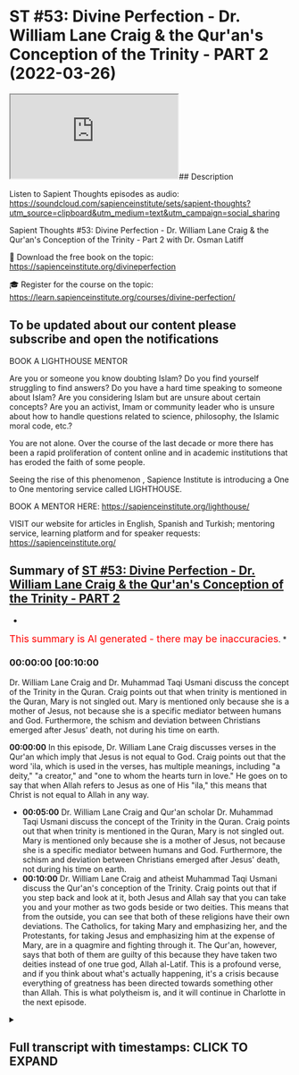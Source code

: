 # ST #53: Divine Perfection - Dr. William Lane Craig & the Qur'an's Conception of the Trinity - PART 2 (2022-03-26)

<iframe loading='lazy' allow='autoplay' src='https://www.youtube.com/embed/Nx_O-c8pYac'></iframe>## Description

Listen to Sapient Thoughts episodes as audio: <https://soundcloud.com/sapienceinstitute/sets/sapient-thoughts?utm_source=clipboard&utm_medium=text&utm_campaign=social_sharing>

Sapient Thoughts #53: Divine Perfection - Dr. William Lane Craig & the Qur'an's Conception of the Trinity - Part 2 with Dr. Osman Latiff

📖 Download the free book on the topic: <https://sapienceinstitute.org/divineperfection>

🎓 Register for the course on the topic: <https://learn.sapienceinstitute.org/courses/divine-perfection/>

To be updated about our content please subscribe and open the notifications
----

BOOK A LIGHTHOUSE MENTOR

Are you or someone you know doubting Islam? Do you find yourself struggling to find answers?  Do you have a hard time speaking to someone about Islam?  Are you considering Islam but are unsure about certain concepts?  Are you an activist, Imam or community leader who is unsure about how to handle questions related to science, philosophy, the Islamic moral code, etc.?

You are not alone.  Over the course of the last decade or more there has been a rapid proliferation of content online and in academic institutions that has eroded the faith of some people.

Seeing the rise of  this phenomenon , Sapience Institute is introducing a One to One mentoring service called LIGHTHOUSE.

BOOK A MENTOR HERE: <https://sapienceinstitute.org/lighthouse/>

VISIT our website for articles in English, Spanish and Turkish; mentoring service, learning platform and for speaker requests: <https://sapienceinstitute.org/>

## Summary of [ST #53: Divine Perfection - Dr. William Lane Craig & the Qur'an's Conception of the Trinity - PART 2](https://www.youtube.com/watch?v=Nx_O-c8pYac)

*

<span style="color:red; font-size:125%">This summary is AI generated - there may be inaccuracies</span>. *

### <a onclick="modifyYTiframeseektime('600')">00:00:00 [00:10:00</a>

 Dr. William Lane Craig and Dr. Muhammad Taqi Usmani discuss the concept of the Trinity in the Quran. Craig points out that when trinity is mentioned in the Quran, Mary is not singled out. Mary is mentioned only because she is a mother of Jesus, not because she is a specific mediator between humans and God. Furthermore, the schism and deviation between Christians emerged after Jesus' death, not during his time on earth.

**<a onclick="modifyYTiframeseektime('0')">00:00:00</a>** In this episode, Dr. William Lane Craig discusses verses in the Qur'an which imply that Jesus is not equal to God. Craig points out that the word 'ila, which is used in the verses, has multiple meanings, including "a deity," "a creator," and "one to whom the hearts turn in love." He goes on to say that when Allah refers to Jesus as one of His "ila," this means that Christ is not equal to Allah in any way.

* **<a onclick="modifyYTiframeseektime('300')">00:05:00</a>**  Dr. William Lane Craig and Qur'an scholar Dr. Muhammad Taqi Usmani discuss the concept of the Trinity in the Quran. Craig points out that when trinity is mentioned in the Quran, Mary is not singled out. Mary is mentioned only because she is a mother of Jesus, not because she is a specific mediator between humans and God. Furthermore, the schism and deviation between Christians emerged after Jesus' death, not during his time on earth.
* **<a onclick="modifyYTiframeseektime('600')">00:10:00</a>**  Dr. William Lane Craig and atheist Muhammad Taqi Usmani discuss the Qur'an's conception of the Trinity. Craig points out that if you step back and look at it, both Jesus and Allah say that you can take you and your mother as two gods beside or two deities. This means that from the outside, you can see that both of these religions have their own deviations. The Catholics, for taking Mary and emphasizing her, and the Protestants, for taking Jesus and emphasizing him at the expense of Mary, are in a quagmire and fighting through it. The Qur'an, however, says that both of them are guilty of this because they have taken two deities instead of one true god, Allah al-Latif. This is a profound verse, and if you think about what's actually happening, it's a crisis because everything of greatness has been directed towards something other than Allah. This is what polytheism is, and it will continue in Charlotte in the next episode.

<details><summary><h2>Full transcript with timestamps: CLICK TO EXPAND</h2></summary>

<a onclick="modifyYTiframeseektime('6)')">0:00:06 assalamu alaikum welcome to sapient</a>
<a onclick="modifyYTiframeseektime('7)')">0:00:07 force my name is and i'm of course</a>
<a onclick="modifyYTiframeseektime('9)')">0:00:09 discussing my book my new book on divine</a>
<a onclick="modifyYTiframeseektime('11)')">0:00:11 perfection christianity and islam on sin</a>
<a onclick="modifyYTiframeseektime('13)')">0:00:13 and salvation</a>
<a onclick="modifyYTiframeseektime('15)')">0:00:15 this is the third episode we've spoken</a>
<a onclick="modifyYTiframeseektime('17)')">0:00:17 about number one the introduction behind</a>
<a onclick="modifyYTiframeseektime('19)')">0:00:19 the book why the book the purpose behind</a>
<a onclick="modifyYTiframeseektime('20)')">0:00:20 the book the great need of the book in</a>
<a onclick="modifyYTiframeseektime('22)')">0:00:22 fact for all of us for muslims for even</a>
<a onclick="modifyYTiframeseektime('24)')">0:00:24 our christian friends to understand</a>
<a onclick="modifyYTiframeseektime('25)')">0:00:25 better understand their own faith and</a>
<a onclick="modifyYTiframeseektime('27)')">0:00:27 the faith of islam and then we spoke</a>
<a onclick="modifyYTiframeseektime('29)')">0:00:29 last episode about the first of dr</a>
<a onclick="modifyYTiframeseektime('32)')">0:00:32 craig's arguments on the maximal</a>
<a onclick="modifyYTiframeseektime('35)')">0:00:35 omniscience of allah he believes being</a>
<a onclick="modifyYTiframeseektime('37)')">0:00:37 compromised by a misunderstanding in the</a>
<a onclick="modifyYTiframeseektime('38)')">0:00:38 quran about the nature of the trinity as</a>
<a onclick="modifyYTiframeseektime('41)')">0:00:41 christians perceive it or believe in it</a>
<a onclick="modifyYTiframeseektime('44)')">0:00:44 we spoke about that last time we in fact</a>
<a onclick="modifyYTiframeseektime('45)')">0:00:45 we went through the verses</a>
<a onclick="modifyYTiframeseektime('48)')">0:00:48 fully quoted</a>
<a onclick="modifyYTiframeseektime('49)')">0:00:49 that</a>
<a onclick="modifyYTiframeseektime('50)')">0:00:50 craig and his missionary</a>
<a onclick="modifyYTiframeseektime('52)')">0:00:52 colleagues and other apologists have</a>
<a onclick="modifyYTiframeseektime('55)')">0:00:55 failed to cite and fail to understand</a>
<a onclick="modifyYTiframeseektime('57)')">0:00:57 correctly</a>
<a onclick="modifyYTiframeseektime('58)')">0:00:58 today inshallah in this episode we're</a>
<a onclick="modifyYTiframeseektime('60)')">0:01:00 going to go through some key nuances and</a>
<a onclick="modifyYTiframeseektime('62)')">0:01:02 details behind those verses so if you</a>
<a onclick="modifyYTiframeseektime('64)')">0:01:04 recall therefore the first verse reads</a>
<a onclick="modifyYTiframeseektime('66)')">0:01:06 when allah says to jesus son of mary</a>
<a onclick="modifyYTiframeseektime('70)')">0:01:10 nasty</a>
<a onclick="modifyYTiframeseektime('72)')">0:01:12 did you tell people to take you and your</a>
<a onclick="modifyYTiframeseektime('74)')">0:01:14 mother as two d</a>
<a onclick="modifyYTiframeseektime('76)')">0:01:16 as two deities besides allah now the</a>
<a onclick="modifyYTiframeseektime('78)')">0:01:18 first point to mention is this the</a>
<a onclick="modifyYTiframeseektime('80)')">0:01:20 meaning of the word</a>
<a onclick="modifyYTiframeseektime('82)')">0:01:22 in this verse it's</a>
<a onclick="modifyYTiframeseektime('83)')">0:01:23 meaning two ela's but what does ela</a>
<a onclick="modifyYTiframeseektime('86)')">0:01:26 actually mean like when we say la ilaha</a>
<a onclick="modifyYTiframeseektime('88)')">0:01:28 illallah there's no deity except allah</a>
<a onclick="modifyYTiframeseektime('90)')">0:01:30 what does it actually mean</a>
<a onclick="modifyYTiframeseektime('92)')">0:01:32 the first thing is is you have to</a>
<a onclick="modifyYTiframeseektime('94)')">0:01:34 consider the meaning of the illah within</a>
<a onclick="modifyYTiframeseektime('95)')">0:01:35 the quranic framework entirely what is</a>
<a onclick="modifyYTiframeseektime('98)')">0:01:38 the quranic meaning of the word within</a>
<a onclick="modifyYTiframeseektime('100)')">0:01:40 its own framework</a>
<a onclick="modifyYTiframeseektime('102)')">0:01:42 in arabic means a deity for sure but it</a>
<a onclick="modifyYTiframeseektime('105)')">0:01:45 doesn't always mean a creator as in</a>
<a onclick="modifyYTiframeseektime('108)')">0:01:48 deity as in a creator like for example</a>
<a onclick="modifyYTiframeseektime('109)')">0:01:49 if you say allah allah is our ila but</a>
<a onclick="modifyYTiframeseektime('112)')">0:01:52 there are other references to illah in</a>
<a onclick="modifyYTiframeseektime('114)')">0:01:54 the quran which don't indicate</a>
<a onclick="modifyYTiframeseektime('116)')">0:01:56 like a</a>
<a onclick="modifyYTiframeseektime('118)')">0:01:58 creator of the universe for example like</a>
<a onclick="modifyYTiframeseektime('119)')">0:01:59 you find when we speak about allah</a>
<a onclick="modifyYTiframeseektime('121)')">0:02:01 subhanahu wa</a>
<a onclick="modifyYTiframeseektime('122)')">0:02:02 for example the verse in the quran says</a>
<a onclick="modifyYTiframeseektime('127)')">0:02:07 have you seen him who took his own</a>
<a onclick="modifyYTiframeseektime('129)')">0:02:09 desires as an ilam</a>
<a onclick="modifyYTiframeseektime('131)')">0:02:11 consider him he took his own desires as</a>
<a onclick="modifyYTiframeseektime('133)')">0:02:13 an ela as a deity doesn't mean therefore</a>
<a onclick="modifyYTiframeseektime('135)')">0:02:15 his desires become a creator of the</a>
<a onclick="modifyYTiframeseektime('137)')">0:02:17 universe but something that is an ela so</a>
<a onclick="modifyYTiframeseektime('140)')">0:02:20 what does ela actually mean</a>
<a onclick="modifyYTiframeseektime('142)')">0:02:22 the third theologian explains it</a>
<a onclick="modifyYTiframeseektime('143)')">0:02:23 beautifully based in damascus he says</a>
<a onclick="modifyYTiframeseektime('146)')">0:02:26 the ila is the one to which to whom</a>
<a onclick="modifyYTiframeseektime('149)')">0:02:29 sorry to whom the hearts turn to in love</a>
<a onclick="modifyYTiframeseektime('152)')">0:02:32 in reverence</a>
<a onclick="modifyYTiframeseektime('157)')">0:02:37 that towards the heart the the one to</a>
<a onclick="modifyYTiframeseektime('159)')">0:02:39 whom the hearts turn to in fair and</a>
<a onclick="modifyYTiframeseektime('162)')">0:02:42 reverence in longing in supplication in</a>
<a onclick="modifyYTiframeseektime('164)')">0:02:44 beseeching in praying in love in mercy</a>
<a onclick="modifyYTiframeseektime('167)')">0:02:47 in fear in hope that is your illah that</a>
<a onclick="modifyYTiframeseektime('170)')">0:02:50 is your deity that you're surrendering</a>
<a onclick="modifyYTiframeseektime('172)')">0:02:52 your your will to</a>
<a onclick="modifyYTiframeseektime('173)')">0:02:53 of course for muslims that is going to</a>
<a onclick="modifyYTiframeseektime('175)')">0:02:55 be allah we turn only to allah in fair</a>
<a onclick="modifyYTiframeseektime('178)')">0:02:58 in hope in reverence in exaltation in in</a>
<a onclick="modifyYTiframeseektime('182)')">0:03:02 longing and beseeching and praying that</a>
<a onclick="modifyYTiframeseektime('184)')">0:03:04 is only to allah so that is the meaning</a>
<a onclick="modifyYTiframeseektime('185)')">0:03:05 of illah in the quranic framework and</a>
<a onclick="modifyYTiframeseektime('189)')">0:03:09 allah says that some people took others</a>
<a onclick="modifyYTiframeseektime('191)')">0:03:11 as ilah those elahs that they taken</a>
<a onclick="modifyYTiframeseektime('194)')">0:03:14 besides allah could be stones could be</a>
<a onclick="modifyYTiframeseektime('196)')">0:03:16 rocks could be stars and the moon it</a>
<a onclick="modifyYTiframeseektime('199)')">0:03:19 could be trees it could be all kinds of</a>
<a onclick="modifyYTiframeseektime('202)')">0:03:22 invisible beings it could be the jinn it</a>
<a onclick="modifyYTiframeseektime('204)')">0:03:24 could be from the humans but they took</a>
<a onclick="modifyYTiframeseektime('206)')">0:03:26 them as an illah doesn't mean they</a>
<a onclick="modifyYTiframeseektime('207)')">0:03:27 believe that they were the creator of</a>
<a onclick="modifyYTiframeseektime('209)')">0:03:29 the heavens and the earth but as</a>
<a onclick="modifyYTiframeseektime('210)')">0:03:30 something worthy of worship for us only</a>
<a onclick="modifyYTiframeseektime('214)')">0:03:34 allah is worthy of worship so when allah</a>
<a onclick="modifyYTiframeseektime('217)')">0:03:37 in the quran says in this first part of</a>
<a onclick="modifyYTiframeseektime('219)')">0:03:39 in the first part of that verse</a>
<a onclick="modifyYTiframeseektime('221)')">0:03:41 tell people take you and your mother as</a>
<a onclick="modifyYTiframeseektime('223)')">0:03:43 two elahs besides allah i love to say</a>
<a onclick="modifyYTiframeseektime('226)')">0:03:46 that did you tell people take you and</a>
<a onclick="modifyYTiframeseektime('227)')">0:03:47 your mother as to</a>
<a onclick="modifyYTiframeseektime('229)')">0:03:49 believing that you both were the</a>
<a onclick="modifyYTiframeseektime('230)')">0:03:50 creators of the heavens and the earth</a>
<a onclick="modifyYTiframeseektime('232)')">0:03:52 besides allah that is the first thing</a>
<a onclick="modifyYTiframeseektime('234)')">0:03:54 for us to remember the meaning of the</a>
<a onclick="modifyYTiframeseektime('236)')">0:03:56 word</a>
<a onclick="modifyYTiframeseektime('238)')">0:03:58 point number two is this then he says to</a>
<a onclick="modifyYTiframeseektime('240)')">0:04:00 allah of course glory be to you full</a>
<a onclick="modifyYTiframeseektime('242)')">0:04:02 perfection</a>
<a onclick="modifyYTiframeseektime('243)')">0:04:03 belongs to you free from all</a>
<a onclick="modifyYTiframeseektime('245)')">0:04:05 imperfection are you o allah and you</a>
<a onclick="modifyYTiframeseektime('248)')">0:04:08 know the unseen there is one a sticking</a>
<a onclick="modifyYTiframeseektime('250)')">0:04:10 verse in the bible that perhaps you're</a>
<a onclick="modifyYTiframeseektime('251)')">0:04:11 all familiar with and that is something</a>
<a onclick="modifyYTiframeseektime('253)')">0:04:13 christian missions really failed to</a>
<a onclick="modifyYTiframeseektime('254)')">0:04:14 explain throughout the ages and that is</a>
<a onclick="modifyYTiframeseektime('257)')">0:04:17 when jesus christ says in in the bible</a>
<a onclick="modifyYTiframeseektime('260)')">0:04:20 that concerning the hour nobody knows</a>
<a onclick="modifyYTiframeseektime('262)')">0:04:22 not the angels in heaven not the son but</a>
<a onclick="modifyYTiframeseektime('265)')">0:04:25 only god and of course this verse is</a>
<a onclick="modifyYTiframeseektime('267)')">0:04:27 emphasizing god being the knower of all</a>
<a onclick="modifyYTiframeseektime('270)')">0:04:30 the unseen this verse in fact is</a>
<a onclick="modifyYTiframeseektime('272)')">0:04:32 emphasizing that same message now</a>
<a onclick="modifyYTiframeseektime('273)')">0:04:33 christians of course would say well</a>
<a onclick="modifyYTiframeseektime('274)')">0:04:34 that's the human</a>
<a onclick="modifyYTiframeseektime('276)')">0:04:36 form human side of jesus speaking and</a>
<a onclick="modifyYTiframeseektime('278)')">0:04:38 not the god side of jesus speaking i</a>
<a onclick="modifyYTiframeseektime('280)')">0:04:40 mean that's their own thing that they</a>
<a onclick="modifyYTiframeseektime('281)')">0:04:41 have amongst them but just think about</a>
<a onclick="modifyYTiframeseektime('283)')">0:04:43 the quran</a>
<a onclick="modifyYTiframeseektime('284)')">0:04:44 so when allah is saying therefore that</a>
<a onclick="modifyYTiframeseektime('285)')">0:04:45 he says to allah</a>
<a onclick="modifyYTiframeseektime('287)')">0:04:47 you are the only knower of the unseen is</a>
<a onclick="modifyYTiframeseektime('289)')">0:04:49 emphasizing a point it's a declarative</a>
<a onclick="modifyYTiframeseektime('292)')">0:04:52 statement that it's only you who know</a>
<a onclick="modifyYTiframeseektime('293)')">0:04:53 the unseen of allah and i know nothing</a>
<a onclick="modifyYTiframeseektime('296)')">0:04:56 about what's within you and you only</a>
<a onclick="modifyYTiframeseektime('297)')">0:04:57 know everything you know everything</a>
<a onclick="modifyYTiframeseektime('298)')">0:04:58 what's within me that kind of</a>
<a onclick="modifyYTiframeseektime('300)')">0:05:00 subordinate itself point number three is</a>
<a onclick="modifyYTiframeseektime('302)')">0:05:02 this</a>
<a onclick="modifyYTiframeseektime('304)')">0:05:04 whenever you have verses in the quran</a>
<a onclick="modifyYTiframeseektime('306)')">0:05:06 when trinity is mentioned there are the</a>
<a onclick="modifyYTiframeseektime('308)')">0:05:08 verses in the quran when allah says</a>
<a onclick="modifyYTiframeseektime('310)')">0:05:10 about uh</a>
<a onclick="modifyYTiframeseektime('313)')">0:05:13 don't say three or don't say trinity</a>
<a onclick="modifyYTiframeseektime('315)')">0:05:15 these are explicit references to the</a>
<a onclick="modifyYTiframeseektime('317)')">0:05:17 quran when trinity in fact is mentioned</a>
<a onclick="modifyYTiframeseektime('320)')">0:05:20 now this verse however doesn't mention</a>
<a onclick="modifyYTiframeseektime('322)')">0:05:22 the trinity it doesn't mention that</a>
<a onclick="modifyYTiframeseektime('325)')">0:05:25 and if christians are building this</a>
<a onclick="modifyYTiframeseektime('327)')">0:05:27 argument that this is the verse where</a>
<a onclick="modifyYTiframeseektime('329)')">0:05:29 the</a>
<a onclick="modifyYTiframeseektime('330)')">0:05:30 trinity idea is wrong in the quran this</a>
<a onclick="modifyYTiframeseektime('332)')">0:05:32 is the key verse then why doesn't this</a>
<a onclick="modifyYTiframeseektime('334)')">0:05:34 verse speak about trinity because there</a>
<a onclick="modifyYTiframeseektime('336)')">0:05:36 are other verses in quran when trinity</a>
<a onclick="modifyYTiframeseektime('338)')">0:05:38 is mentioned</a>
<a onclick="modifyYTiframeseektime('340)')">0:05:40 this verse doesn't have it in fact the</a>
<a onclick="modifyYTiframeseektime('343)')">0:05:43 point number two is this or point number</a>
<a onclick="modifyYTiframeseektime('345)')">0:05:45 three is this that whenever trinity is</a>
<a onclick="modifyYTiframeseektime('347)')">0:05:47 mentioned in the quran it makes no</a>
<a onclick="modifyYTiframeseektime('348)')">0:05:48 mention of maryam of mary except by</a>
<a onclick="modifyYTiframeseektime('352)')">0:05:52 stating that she is a she is a mother of</a>
<a onclick="modifyYTiframeseektime('354)')">0:05:54 jesus</a>
<a onclick="modifyYTiframeseektime('355)')">0:05:55 but she's not singled out in anything in</a>
<a onclick="modifyYTiframeseektime('357)')">0:05:57 this verse she's singled out because</a>
<a onclick="modifyYTiframeseektime('359)')">0:05:59 she's because the rest of the quran is</a>
<a onclick="modifyYTiframeseektime('360)')">0:06:00 saying that she's singled out for for as</a>
<a onclick="modifyYTiframeseektime('363)')">0:06:03 a deity besides allah but in all the</a>
<a onclick="modifyYTiframeseektime('366)')">0:06:06 verses when trinity is mentioned mary</a>
<a onclick="modifyYTiframeseektime('368)')">0:06:08 simply isn't there</a>
<a onclick="modifyYTiframeseektime('370)')">0:06:10 as somebody singled out except by being</a>
<a onclick="modifyYTiframeseektime('372)')">0:06:12 mary or jesus the son of mary or maryam</a>
<a onclick="modifyYTiframeseektime('376)')">0:06:16 which is a striking point therefore for</a>
<a onclick="modifyYTiframeseektime('377)')">0:06:17 christian friends to think about there</a>
<a onclick="modifyYTiframeseektime('379)')">0:06:19 now the point number four is this that</a>
<a onclick="modifyYTiframeseektime('382)')">0:06:22 when allah the quran says did you take</a>
<a onclick="modifyYTiframeseektime('384)')">0:06:24 people people take you and your mother</a>
<a onclick="modifyYTiframeseektime('385)')">0:06:25 as two deities besides allah the</a>
<a onclick="modifyYTiframeseektime('387)')">0:06:27 christians have a major major problem</a>
<a onclick="modifyYTiframeseektime('390)')">0:06:30 because remember of course throughout</a>
<a onclick="modifyYTiframeseektime('392)')">0:06:32 christian history and remember this is</a>
<a onclick="modifyYTiframeseektime('394)')">0:06:34 something coming after jesus when jesus</a>
<a onclick="modifyYTiframeseektime('395)')">0:06:35 says to allah</a>
<a onclick="modifyYTiframeseektime('397)')">0:06:37 that you know when i was with them i was</a>
<a onclick="modifyYTiframeseektime('399)')">0:06:39 a witness over them</a>
<a onclick="modifyYTiframeseektime('403)')">0:06:43 and when you raised me or took me you</a>
<a onclick="modifyYTiframeseektime('406)')">0:06:46 were the watcher over them that means</a>
<a onclick="modifyYTiframeseektime('409)')">0:06:49 these kind of schisms</a>
<a onclick="modifyYTiframeseektime('412)')">0:06:52 and</a>
<a onclick="modifyYTiframeseektime('412)')">0:06:52 dogmatic deviations emerged not in his</a>
<a onclick="modifyYTiframeseektime('415)')">0:06:55 time where he was with them watch over</a>
<a onclick="modifyYTiframeseektime('418)')">0:06:58 them but they emerged after him let's</a>
<a onclick="modifyYTiframeseektime('420)')">0:07:00 test it is that true did it emerge after</a>
<a onclick="modifyYTiframeseektime('422)')">0:07:02 let's just check it if it's true well</a>
<a onclick="modifyYTiframeseektime('424)')">0:07:04 the point is this just look at very</a>
<a onclick="modifyYTiframeseektime('426)')">0:07:06 simply you have these two very big</a>
<a onclick="modifyYTiframeseektime('427)')">0:07:07 denominations of the catholics and the</a>
<a onclick="modifyYTiframeseektime('429)')">0:07:09 protestants and of course you have the</a>
<a onclick="modifyYTiframeseektime('431)')">0:07:11 the orthodox as well and you have the</a>
<a onclick="modifyYTiframeseektime('432)')">0:07:12 anglicans and others as well</a>
<a onclick="modifyYTiframeseektime('435)')">0:07:15 but the point is this there is a</a>
<a onclick="modifyYTiframeseektime('437)')">0:07:17 sizeable population of christians today</a>
<a onclick="modifyYTiframeseektime('439)')">0:07:19 who do in fact take mary as what we</a>
<a onclick="modifyYTiframeseektime('443)')">0:07:23 would qualify to what we would term as</a>
<a onclick="modifyYTiframeseektime('445)')">0:07:25 an ila as a deity besides allah so how</a>
<a onclick="modifyYTiframeseektime('449)')">0:07:29 does that work then</a>
<a onclick="modifyYTiframeseektime('450)')">0:07:30 well if the ilah is the one as immak and</a>
<a onclick="modifyYTiframeseektime('453)')">0:07:33 others have said to one to whom hearts</a>
<a onclick="modifyYTiframeseektime('455)')">0:07:35 turn to in reverence in fair in hope in</a>
<a onclick="modifyYTiframeseektime('459)')">0:07:39 penance in longing in prayer and</a>
<a onclick="modifyYTiframeseektime('460)')">0:07:40 beseeching then that for christian</a>
<a onclick="modifyYTiframeseektime('462)')">0:07:42 catholics will certainly therefore be</a>
<a onclick="modifyYTiframeseektime('464)')">0:07:44 mary because catholics do see mary like</a>
<a onclick="modifyYTiframeseektime('468)')">0:07:48 that in fact they see her more than that</a>
<a onclick="modifyYTiframeseektime('470)')">0:07:50 they see her as a mediatrix so who is a</a>
<a onclick="modifyYTiframeseektime('473)')">0:07:53 mediatrix if jesus is a mediator notice</a>
<a onclick="modifyYTiframeseektime('476)')">0:07:56 that protestant christians would say</a>
<a onclick="modifyYTiframeseektime('477)')">0:07:57 jesus is the mediator the atoner the one</a>
<a onclick="modifyYTiframeseektime('480)')">0:08:00 between us and god the one that kind of</a>
<a onclick="modifyYTiframeseektime('484)')">0:08:04 fixes the schism and the not the skill</a>
<a onclick="modifyYTiframeseektime('486)')">0:08:06 but the rift the chasm between us and</a>
<a onclick="modifyYTiframeseektime('489)')">0:08:09 god that emerged from adam's sin in the</a>
<a onclick="modifyYTiframeseektime('490)')">0:08:10 first place that's jesus so where does</a>
<a onclick="modifyYTiframeseektime('493)')">0:08:13 the mediatrix come in then and so the</a>
<a onclick="modifyYTiframeseektime('495)')">0:08:15 catholics would say well you need the</a>
<a onclick="modifyYTiframeseektime('496)')">0:08:16 mediatrix because the mediatrix is</a>
<a onclick="modifyYTiframeseektime('499)')">0:08:19 jesus's mother she's of course theotokos</a>
<a onclick="modifyYTiframeseektime('501)')">0:08:21 the mother of god in their eyes and the</a>
<a onclick="modifyYTiframeseektime('503)')">0:08:23 mediatrix</a>
<a onclick="modifyYTiframeseektime('505)')">0:08:25 because she's the one that's you know</a>
<a onclick="modifyYTiframeseektime('506)')">0:08:26 you can appeal to her to appeal to the</a>
<a onclick="modifyYTiframeseektime('508)')">0:08:28 son to appeal to the father</a>
<a onclick="modifyYTiframeseektime('511)')">0:08:31 appeal to her to appeal to the son</a>
<a onclick="modifyYTiframeseektime('513)')">0:08:33 that's her own son and then the son of</a>
<a onclick="modifyYTiframeseektime('514)')">0:08:34 course who is fully god of course in</a>
<a onclick="modifyYTiframeseektime('516)')">0:08:36 their eyes uh can you know can pray for</a>
<a onclick="modifyYTiframeseektime('519)')">0:08:39 you do good for you and also appeal to</a>
<a onclick="modifyYTiframeseektime('520)')">0:08:40 the father who is also god as well and</a>
<a onclick="modifyYTiframeseektime('523)')">0:08:43 so if you look at it like this therefore</a>
<a onclick="modifyYTiframeseektime('526)')">0:08:46 now when when christians might look at</a>
<a onclick="modifyYTiframeseektime('527)')">0:08:47 this verse you might see well we don't</a>
<a onclick="modifyYTiframeseektime('529)')">0:08:49 actually do that we don't worship</a>
<a onclick="modifyYTiframeseektime('533)')">0:08:53 jesus and mary we don't worship mary</a>
<a onclick="modifyYTiframeseektime('536)')">0:08:56 they might say that but it depends how</a>
<a onclick="modifyYTiframeseektime('538)')">0:08:58 you're looking at it because if you're</a>
<a onclick="modifyYTiframeseektime('540)')">0:09:00 looking at from the point of view let's</a>
<a onclick="modifyYTiframeseektime('542)')">0:09:02 say for example you're a a catholic</a>
<a onclick="modifyYTiframeseektime('544)')">0:09:04 right so you therefore are on the side</a>
<a onclick="modifyYTiframeseektime('547)')">0:09:07 of well of kind of taking mary as a</a>
<a onclick="modifyYTiframeseektime('551)')">0:09:11 deity besides allah</a>
<a onclick="modifyYTiframeseektime('553)')">0:09:13 and then of course you have to do with</a>
<a onclick="modifyYTiframeseektime('554)')">0:09:14 the fact that there's also jesus as a</a>
<a onclick="modifyYTiframeseektime('556)')">0:09:16 deity besides allah then you have the</a>
<a onclick="modifyYTiframeseektime('558)')">0:09:18 other end of the spectrum where you have</a>
<a onclick="modifyYTiframeseektime('560)')">0:09:20 the protestants who would blame the</a>
<a onclick="modifyYTiframeseektime('563)')">0:09:23 catholics for taking mary as mediatrix</a>
<a onclick="modifyYTiframeseektime('566)')">0:09:26 so it's like both of these are in</a>
<a onclick="modifyYTiframeseektime('569)')">0:09:29 opposition to one another because the</a>
<a onclick="modifyYTiframeseektime('571)')">0:09:31 catholics would say to the protestants</a>
<a onclick="modifyYTiframeseektime('574)')">0:09:34 that you're not giving mary</a>
<a onclick="modifyYTiframeseektime('576)')">0:09:36 had you right because she is a mediatrix</a>
<a onclick="modifyYTiframeseektime('579)')">0:09:39 right so she deserves all of that</a>
<a onclick="modifyYTiframeseektime('580)')">0:09:40 reverence and fear and love and hope and</a>
<a onclick="modifyYTiframeseektime('582)')">0:09:42 trust whatever and then the person will</a>
<a onclick="modifyYTiframeseektime('584)')">0:09:44 say to the catholics you're making</a>
<a onclick="modifyYTiframeseektime('586)')">0:09:46 idolatry</a>
<a onclick="modifyYTiframeseektime('587)')">0:09:47 right because you're taking somebody</a>
<a onclick="modifyYTiframeseektime('589)')">0:09:49 else above jesus or with jesus because</a>
<a onclick="modifyYTiframeseektime('591)')">0:09:51 jesus is sufficient as a mediator so why</a>
<a onclick="modifyYTiframeseektime('594)')">0:09:54 the need for a mediatrix now the quran</a>
<a onclick="modifyYTiframeseektime('596)')">0:09:56 of course if you step back step back i</a>
<a onclick="modifyYTiframeseektime('598)')">0:09:58 think for me the verse is so profound</a>
<a onclick="modifyYTiframeseektime('600)')">0:10:00 because if you step back and look at it</a>
<a onclick="modifyYTiframeseektime('602)')">0:10:02 that jesus says to allah says to jesus</a>
<a onclick="modifyYTiframeseektime('605)')">0:10:05 you tell people take you and your mother</a>
<a onclick="modifyYTiframeseektime('607)')">0:10:07 as two gods beside or two deities and</a>
<a onclick="modifyYTiframeseektime('608)')">0:10:08 well god's besides allah</a>
<a onclick="modifyYTiframeseektime('610)')">0:10:10 that means that</a>
<a onclick="modifyYTiframeseektime('612)')">0:10:12 from the you know from from out from</a>
<a onclick="modifyYTiframeseektime('614)')">0:10:14 outside you can see that both of these</a>
<a onclick="modifyYTiframeseektime('616)')">0:10:16 have their own deviations</a>
<a onclick="modifyYTiframeseektime('618)')">0:10:18 the catholics of course for taking mary</a>
<a onclick="modifyYTiframeseektime('621)')">0:10:21 and emphasizing her and the protestants</a>
<a onclick="modifyYTiframeseektime('623)')">0:10:23 for taking jesus and emphasizing him at</a>
<a onclick="modifyYTiframeseektime('626)')">0:10:26 the expense of mary so both of them are</a>
<a onclick="modifyYTiframeseektime('628)')">0:10:28 in this kind of a quagmire and fighting</a>
<a onclick="modifyYTiframeseektime('630)')">0:10:30 through it they've taken the mediator</a>
<a onclick="modifyYTiframeseektime('633)')">0:10:33 and the mediatrix this one mediator but</a>
<a onclick="modifyYTiframeseektime('635)')">0:10:35 no mediatrix this one mediator and</a>
<a onclick="modifyYTiframeseektime('637)')">0:10:37 mediatrix and allah is saying you both</a>
<a onclick="modifyYTiframeseektime('639)')">0:10:39 did the situation uh that went wrong of</a>
<a onclick="modifyYTiframeseektime('642)')">0:10:42 taking both as two deities besides allah</a>
<a onclick="modifyYTiframeseektime('644)')">0:10:44 it's a profound verse if you think</a>
<a onclick="modifyYTiframeseektime('646)')">0:10:46 deeply about what's actually happening</a>
<a onclick="modifyYTiframeseektime('648)')">0:10:48 here now what happened in the</a>
<a onclick="modifyYTiframeseektime('650)')">0:10:50 reformation period you had the lutheran</a>
<a onclick="modifyYTiframeseektime('652)')">0:10:52 and protestant reformation and what are</a>
<a onclick="modifyYTiframeseektime('654)')">0:10:54 they saying about our our catholic</a>
<a onclick="modifyYTiframeseektime('657)')">0:10:57 friends they said the catholics are</a>
<a onclick="modifyYTiframeseektime('658)')">0:10:58 guilty of marrying a lottery this is</a>
<a onclick="modifyYTiframeseektime('661)')">0:11:01 from mariology</a>
<a onclick="modifyYTiframeseektime('663)')">0:11:03 mario lottery is from idolatry</a>
<a onclick="modifyYTiframeseektime('665)')">0:11:05 that they're committing a mary a lot</a>
<a onclick="modifyYTiframeseektime('667)')">0:11:07 remaining an idolatry concerning mary</a>
<a onclick="modifyYTiframeseektime('670)')">0:11:10 they're taking mary as another god</a>
<a onclick="modifyYTiframeseektime('673)')">0:11:13 besides god because they're putting her</a>
<a onclick="modifyYTiframeseektime('676)')">0:11:16 in the same level</a>
<a onclick="modifyYTiframeseektime('678)')">0:11:18 as jesus by saying she is a mediatrix</a>
<a onclick="modifyYTiframeseektime('680)')">0:11:20 and then she has of course so many</a>
<a onclick="modifyYTiframeseektime('682)')">0:11:22 things in catholicism about praying to a</a>
<a onclick="modifyYTiframeseektime('684)')">0:11:24 rosary to mary prayers for mary uh you</a>
<a onclick="modifyYTiframeseektime('688)')">0:11:28 know rosary for so many things to do</a>
<a onclick="modifyYTiframeseektime('690)')">0:11:30 with with mary that protestants in fact</a>
<a onclick="modifyYTiframeseektime('692)')">0:11:32 believe that's tantamount to perhaps</a>
<a onclick="modifyYTiframeseektime('695)')">0:11:35 tantamount to polytheism that the quran</a>
<a onclick="modifyYTiframeseektime('698)')">0:11:38 is saying well you're both guilty of</a>
<a onclick="modifyYTiframeseektime('699)')">0:11:39 that because you both have taken these</a>
<a onclick="modifyYTiframeseektime('701)')">0:11:41 two deities besides the one true god</a>
<a onclick="modifyYTiframeseektime('705)')">0:11:45 allah al-latif</a>
<a onclick="modifyYTiframeseektime('707)')">0:11:47 allah is</a>
<a onclick="modifyYTiframeseektime('708)')">0:11:48 all right allah is as the subtly</a>
<a onclick="modifyYTiframeseektime('710)')">0:11:50 perfectly subtle one</a>
<a onclick="modifyYTiframeseektime('712)')">0:11:52 allah is</a>
<a onclick="modifyYTiframeseektime('716)')">0:11:56 the supreme one the exalted only exalted</a>
<a onclick="modifyYTiframeseektime('718)')">0:11:58 one that is allah right so what happens</a>
<a onclick="modifyYTiframeseektime('722)')">0:12:02 what's the problem in this the problem</a>
<a onclick="modifyYTiframeseektime('724)')">0:12:04 in this is this everything of greatness</a>
<a onclick="modifyYTiframeseektime('725)')">0:12:05 allah place within you your capability</a>
<a onclick="modifyYTiframeseektime('728)')">0:12:08 your power your potential right for you</a>
<a onclick="modifyYTiframeseektime('730)')">0:12:10 to worship only allah alone with any</a>
<a onclick="modifyYTiframeseektime('732)')">0:12:12 partners has been directed misdirected</a>
<a onclick="modifyYTiframeseektime('736)')">0:12:16 to somebody something other than allah</a>
<a onclick="modifyYTiframeseektime('738)')">0:12:18 and that is a crisis of what shirk or</a>
<a onclick="modifyYTiframeseektime('741)')">0:12:21 polytheism actually is will carry on in</a>
<a onclick="modifyYTiframeseektime('744)')">0:12:24 charlotte in the next episode</a>
</details>

